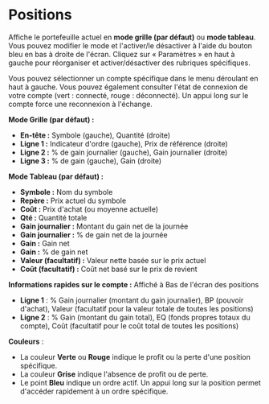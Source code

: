 # **Positions**

Affiche le portefeuille actuel en **mode grille (par défaut)** ou **mode tableau**.
Vous pouvez modifier le mode et l'activer/le désactiver à l'aide du bouton bleu en bas à droite de l'écran.
Cliquez sur « Paramètres » en haut à gauche pour réorganiser et activer/désactiver des rubriques spécifiques.

Vous pouvez sélectionner un compte spécifique dans le menu déroulant en haut à gauche.
Vous pouvez également consulter l'état de connexion de votre compte (vert : connecté, rouge : déconnecté).
Un appui long sur le compte force une reconnexion à l'échange.

**Mode Grille (par défaut) :**
- **En-tête :** Symbole (gauche), Quantité (droite)
- **Ligne 1 :** Indicateur d'ordre (gauche), Prix de référence (droite)
- **Ligne 2 :** % de gain journalier (gauche), Gain journalier (droite)
- **Ligne 3 :** % de gain (gauche), Gain (droite)

**Mode Tableau (par défaut) :**
- **Symbole :** Nom du symbole
- **Repère :** Prix actuel du symbole
- **Coût :** Prix d'achat (ou moyenne actuelle)
- **Qté :** Quantité totale
- **Gain journalier :** Montant du gain net de la journée
- **Gain journalier :** % de gain net de la journée
- **Gain :** Gain net
- **Gain :** % de gain net
- **Valeur (facultatif) :** Valeur nette basée sur le prix actuel
- **Coût (facultatif) :** Coût net basé sur le prix de revient

**Informations rapides sur le compte :**
Affiché à Bas de l'écran des positions
- **Ligne 1** : % Gain journalier (montant du gain journalier), BP (pouvoir d'achat), Valeur (facultatif pour la valeur totale de toutes les positions)
- **Ligne 2** : % Gain (montant du gain total), EQ (fonds propres totaux du compte), Coût (facultatif pour le coût total de toutes les positions)

**Couleurs** :
- La couleur **Verte** ou **Rouge** indique le profit ou la perte d'une position spécifique.
- La couleur **Grise** indique l'absence de profit ou de perte.
- Le point **Bleu** indique un ordre actif. Un appui long sur la position permet d'accéder rapidement à un ordre spécifique.